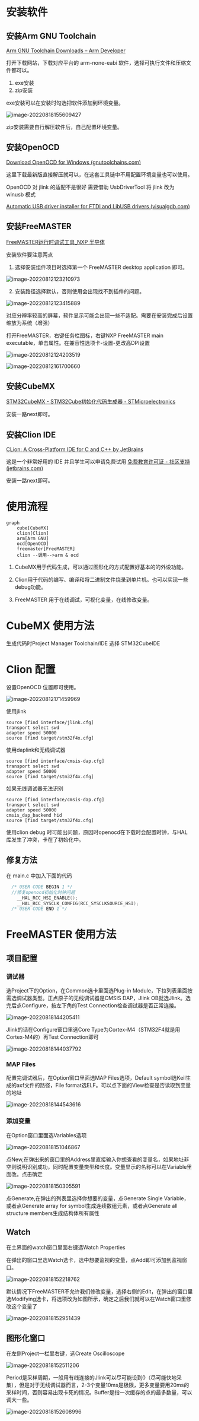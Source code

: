 # 安装软件

## 安装Arm GNU Toolchain

[Arm GNU Toolchain Downloads – Arm Developer](https://developer.arm.com/downloads/-/arm-gnu-toolchain-downloads)

打开下载网站，下载对应平台的 arm-none-eabi 软件，选择可执行文件和压缩文件都可以。

1. exe安装
2. zip安装

exe安装可以在安装时勾选把软件添加到环境变量。

![image-20220818155609427](assets/image-20220818155609427.png)

zip安装需要自行解压软件后，自己配置环境变量。

## 安装OpenOCD

[Download OpenOCD for Windows (gnutoolchains.com)](https://gnutoolchains.com/arm-eabi/openocd/)

这里下载最新版直接解压就可以，在这套工具链中不用配置环境变量也可以使用。

OpenOCD 对 jlink 的适配不是很好 需要借助 UsbDriverTool 将 jlink 改为 winusb 模式

[Automatic USB driver installer for FTDI and LibUSB drivers (visualgdb.com)](https://visualgdb.com/UsbDriverTool/)


## 安装FreeMASTER

[FreeMASTER运行时调试工具_NXP 半导体](https://www.nxp.com.cn/design/software/development-software/freemaster-run-time-debugging-tool:FREEMASTER)

安装软件要注意两点

1. 选择安装组件项目时选择第一个 FreeMASTER desktop application 即可。

![image-20220812123210973](assets/image-20220812123210973.png)

2. 安装路径选择默认，否则使用会出现找不到插件的问题。

![image-20220812123415889](assets/image-20220812123415889.png)

对应分辨率较高的屏幕，软件显示可能会出现一些不适配。需要在安装完成后设置缩放为系统（增强）

打开FreeMASTER，右键任务栏图标，右键NXP FreeMASTER main executable，单击属性。在兼容性选项卡-设置-更改高DPI设置

![image-20220812124203519](assets/image-20220812124203519.png)

![image-20220812161700660](assets/image-20220812161700660.png)

## 安装CubeMX

[STM32CubeMX - STM32Cube初始化代码生成器 - STMicroelectronics](https://www.st.com/zh/development-tools/stm32cubemx.html)

安装一路next即可。

## 安装Clion IDE

[CLion: A Cross-Platform IDE for C and C++ by JetBrains](https://www.jetbrains.com/clion/)

这是一个非常好用的 IDE 并且学生可以申请免费试用 [免费教育许可证 - 社区支持 (jetbrains.com)](https://www.jetbrains.com/zh-cn/community/education/#students)

安装一路next即可。

# 使用流程

```mermaid
graph 
    cube[CubeMX]
    clion[Clion]
    arm[Arm GNU]
    ocd[OpenOCD]
    freemaster[FreeMASTER]
    clion --调用-->arm & ocd

```

1. CubeMX用于代码生成，可以通过图形化的方式配置好基本的的外设功能。

2. Clion用于代码的编写、编译和将二进制文件烧录到单片机。也可以实现一些debug功能。

3. FreeMASTER 用于在线调试，可视化变量，在线修改变量。

# CubeMX 使用方法

生成代码时Project Manager  Toolchain/IDE 选择 STM32CubeIDE

# Clion 配置

设置OpenOCD 位置即可使用。

![image-20220812171459969](assets/image-20220812171459969.png)

使用jlink

```openocd
source [find interface/jlink.cfg]
transport select swd
adapter speed 50000
source [find target/stm32f4x.cfg]
```

使用daplink和无线调试器
```openocd
source [find interface/cmsis-dap.cfg]
transport select swd
adapter speed 50000
source [find target/stm32f4x.cfg]
```

如果无线调试器无法识别
```openocd
source [find interface/cmsis-dap.cfg]
transport select swd
adapter speed 50000
cmsis_dap_backend hid
source [find target/stm32f4x.cfg]
```

使用clion debug 时可能出问题，原因时openocd在下载时会配置时钟，与HAL 库发生了冲突，卡在了初始化中。

## 修复方法
在 main.c 中加入下面的代码

```c
  /* USER CODE BEGIN 1 */
  //修复openocd初始化时钟问题
    __HAL_RCC_HSI_ENABLE();
    __HAL_RCC_SYSCLK_CONFIG(RCC_SYSCLKSOURCE_HSI);
  /* USER CODE END 1 */
```



# FreeMASTER 使用方法

## 项目配置

### 调试器

选Project下的Option，在Common选卡里面选Plug-in Module，下拉列表里面按需选调试器类型。正点原子的无线调试器是CMSIS DAP，Jlink OB就选Jlink。选完后点Configure，按左下角的Test Connection检查调试器是否正常连接。

![image-20220818144205411](assets/image-20220818144205411.png)

Jlink的话在Configure窗口里选Core Type为Cortex-M4（STM32F4就是用Cortex-M4的）再Test Connection即可

![image-20220818144037792](assets/image-20220818144037792.png)



### MAP Files

配置完调试器后，在Option窗口里面选MAP Files选项，Default symbol选Keil生成的axf文件的路径，File format选ELF。可以点下面的View检查是否读取到变量的地址

![image-20220818144543616](assets/image-20220818144543616.png)



### 添加变量

在Option窗口里面选Variables选项

![image-20220818151046867](assets/image-20220818151046867.png)

点New,在弹出来的窗口里的Address里直接输入你想查看的变量名，如果地址非空则说明识别成功，同时配置变量类型和长度。变量显示的名称可以在Variable里面改。点击确定

![image-20220818150305591](assets/image-20220818150305591.png)

点Generate,在弹出的列表里选择你想要的变量，点Generate Single Variable，或者点Generate array for symbol生成连续数组元素，或者点Generate all structure members生成结构体所有属性



## Watch

在主界面的watch窗口里面右键选Watch Properties

在弹出的窗口里选Watch选卡，选中想要监视的变量，点Add即可添加到监视窗口。

![image-20220818152218762](assets/image-20220818152218762.png)

默认情况下FreeMASTER不允许我们修改变量，选择右侧的Edit，在弹出的窗口里选Modifying选卡，将选项改为如图所示，确定之后我们就可以在Watch窗口里修改这个变量了

![image-20220818152951439](assets/image-20220818152951439.png)

## 图形化窗口

在左侧Project一栏里右键，选Create Oscilloscope

![image-20220818152511206](assets/image-20220818152511206.png)

Period是采样周期，一般用有线连接的Jlink可以尽可能设到0（尽可能快地采集），但是对于无线调试器而言，2-3个变量10ms是极限，更多变量要用20ms的采样时间，否则容易出现卡死的情况。Buffer是指一次缓存的点的最多数量，可以调大一些。

![image-20220818152608996](assets/image-20220818152608996.png)
